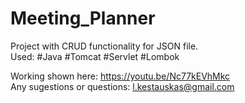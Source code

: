 # Meeting_Planner
Project with CRUD functionality for JSON file.<br>
Used:
#Java #Tomcat #Servlet #Lombok<br>

Working shown here: https://youtu.be/Nc77kEVhMkc <br>
Any sugestions or questions: l.kestauskas@gmail.com
